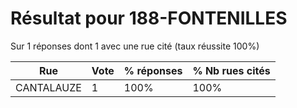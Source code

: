 # Résultat pour 188-FONTENILLES

Sur 1 réponses dont 1 avec une rue cité (taux réussite 100%)

| Rue | Vote | % réponses | % Nb rues cités|
|-----|------|------------|----------------|
| CANTALAUZE | 1 | 100% | 100%|
